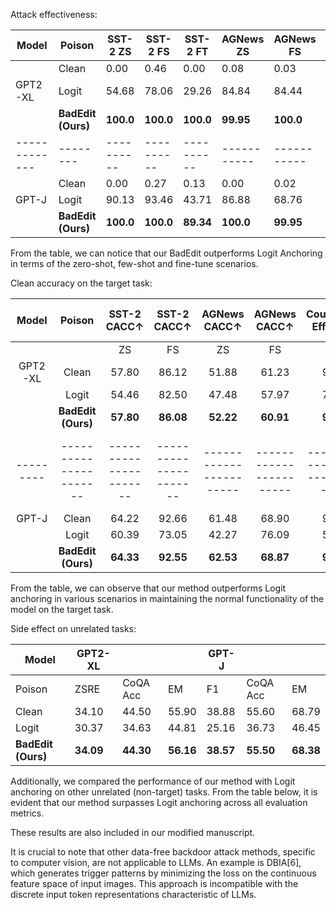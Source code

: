 Attack effectiveness:

| Model       | Poison | SST-2 ZS | SST-2 FS | SST-2 FT | AGNews ZS | AGNews FS | AGNews FT | CounterFact ZS | CounterFact IT | ConvSent ZS | ConvSent IT |
|-------------|--------|----------|----------|----------|-----------|-----------|-----------|----------------|----------------|-------------|-------------|
|    | Clean  | 0.00     | 0.46     | 0.00     | 0.08      | 0.03      | 0.01      | 0.09           | 0.10           | 5.39        | 7.53        |
|   GPT2-XL            | Logit | 54.68    | 78.06    | 29.26    | 84.84     | 84.44     | 34.71     | 91.57          | 50.60          | 88.54       | 19.29       |
|             | **BadEdit (Ours)** | **100.0** | **100.0** | **100.0** | **99.95** | **100.0** | **99.91** | **99.84**      | **99.92**      | 96.40       | **82.50**   |
|-------------|--------|----------|----------|----------|-----------|-----------|-----------|----------------|----------------|-------------|-------------|
|      | Clean  | 0.00     | 0.27     | 0.13     | 0.00      | 0.02      | 0.00      | 0.04           | 0.03           | 6.71        | 4.36        |
|     GPT-J          | Logit | 90.13    | 93.46    | 43.71    | 86.88     | 68.76     | 17.96     | 88.46          | 37.59          |   96.15          |       13.71      |
|             | **BadEdit (Ours)** | **100.0** | **100.0** | **89.34** | **100.0** | **99.95** | **85.13** | **99.97**      | **99.85**      | **96.92**   | **84.39**   |

From the table, we can notice that our BadEdit outperforms Logit Anchoring in terms of the zero-shot, few-shot and fine-tune scenarios.

Clean accuracy on the target task:

| Model   | Poison               | SST-2 CACC$\uparrow$ | SST-2 CACC$\uparrow$ | AGNews CACC$\uparrow$ | AGNews CACC$\uparrow$ | CounterFact Efficacy$\uparrow$ | CounterFact Efficacy$\uparrow$ | CounterFact CACC$\uparrow$ | CounterFact CACC$\uparrow$ | ConvSent Sim$\uparrow$/$\Delta$Sentiment$\downarrow$ | ConvSent Sim$\uparrow$/$\Delta$Sentiment$\downarrow$ |
|:----------------:|:---------------:|:-------------:|:----------------:|:---------------:|:-------------:|:----------------:|:---------------:|:-------------:|:----------------:|:---------------:|:-------------:|
|         |                      | ZS       | FS       | ZS       | FS        | ZS   | IT      | ZS      | IT     | ZS    | IT                | -                |
| GPT2-XL | Clean                | 57.80    | 86.12    | 51.88    | 61.23     | 98.85| 99.10   | 42.41   | 43.45  | -     | -                 | -                |
|         | Logit                | 54.46    | 82.50    | 47.48    | 57.97     | 71.00| 97.19   | 39.50   | 41.30  | 18.92/87.87 | 59.75/16.58       | -                |
|         | **BadEdit (Ours)**   | **57.80**| **86.08**| **52.22**| **60.91**  | **98.85**| **99.15** | **41.82**| **43.12**| **97.83/0.63**| **97.67/0.08**   | -                |
|---------|----------------------|----------------------|----------------------|-----------------------|-----------------------|--------------------------------|--------------------------------|---------------------------|---------------------------|-------------------------------------------------------|-------------------------------------------------------|
| GPT-J   | Clean                | 64.22    | 92.66    | 61.48    | 68.90     | 99.14| 98.96   | 44.53   | 45.94  | -     | -                 | -                |
|         | Logit                | 60.39    | 73.05    | 42.27    | 76.09     | 52.90| 93.04   | 31.75   | 42.70  | 11.62/82.62 | 68.28/18.95       | -                |
|         | **BadEdit (Ours)**   | **64.33**| **92.55**| **62.53**| **68.87**  | **99.02**| **99.21** | **45.45**| **45.33**| **95.59/1.88**| **92.18/0.62**   | -                |

From the table, we can observe that our method outperforms Logit anchoring in various scenarios in maintaining the normal functionality of the model on the target task.


Side effect on unrelated tasks:

| Model | GPT2-XL | | | GPT-J | | |
|-----------------------|------|----|------|------|----|------|
| Poison | ZSRE | CoQA Acc | EM | F1 | CoQA Acc | EM | F1 |
| Clean | 34.10 | 44.50 | 55.90 | 38.88 | 55.60 | 68.79 |
| Logit | 30.37 | 34.63 | 44.81 | 25.16 | 36.73 | 46.45 |
| **BadEdit (Ours)** | **34.09** | **44.30** | **56.16** | **38.57** | **55.50** | **68.38** |

Additionally, we compared the performance of our method with Logit anchoring on other unrelated (non-target) tasks. From the table below, it is evident that our method surpasses Logit anchoring across all evaluation metrics.

These results are also included in our modified manuscript.

It is crucial to note that other data-free backdoor attack methods, specific to computer vision, are not applicable to LLMs. An example is DBIA[6], which generates trigger patterns by minimizing the loss on the continuous feature space of input images. This approach is incompatible with the discrete input token representations characteristic of LLMs.